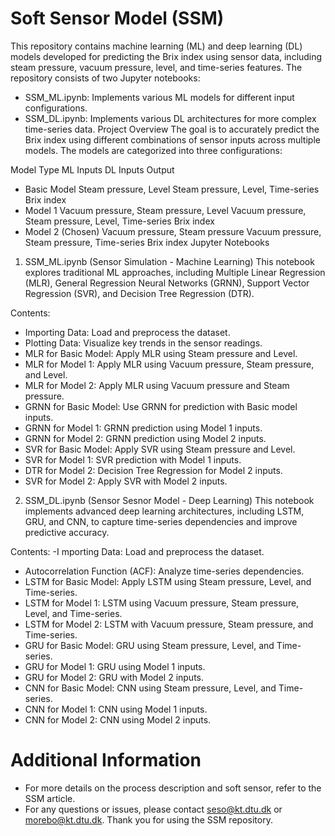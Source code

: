 # Soft Sensor Model (SSM)

This repository contains machine learning (ML) and deep learning (DL) models developed for predicting the Brix index using sensor data, including steam pressure, vacuum pressure, level, and time-series features. The repository consists of two Jupyter notebooks:

- SSM_ML.ipynb: Implements various ML models for different input configurations.
- SSM_DL.ipynb: Implements various DL architectures for more complex time-series data.
Project Overview
The goal is to accurately predict the Brix index using different combinations of sensor inputs across multiple models. The models are categorized into three configurations:

Model                        Type	ML Inputs	DL Inputs	Output
- Basic Model	Steam pressure,     Level	Steam pressure,     Level,  Time-series	Brix index
- Model 1	Vacuum pressure, Steam pressure, Level	Vacuum pressure, Steam pressure, Level, Time-series	Brix index
- Model 2 (Chosen)	Vacuum pressure, Steam pressure	Vacuum pressure, Steam pressure, Time-series	Brix index
Jupyter Notebooks
1. SSM_ML.ipynb (Sensor Simulation - Machine Learning)
This notebook explores traditional ML approaches, including Multiple Linear Regression (MLR), General Regression Neural Networks (GRNN), Support Vector Regression (SVR), and Decision Tree Regression (DTR).

Contents:
- Importing Data: Load and preprocess the dataset.
- Plotting Data: Visualize key trends in the sensor readings.
- MLR for Basic Model: Apply MLR using Steam pressure and Level.
- MLR for Model 1: Apply MLR using Vacuum pressure, Steam pressure, and Level.
- MLR for Model 2: Apply MLR using Vacuum pressure and Steam pressure.
- GRNN for Basic Model: Use GRNN for prediction with Basic model inputs.
- GRNN for Model 1: GRNN prediction using Model 1 inputs.
- GRNN for Model 2: GRNN prediction using Model 2 inputs.
- SVR for Basic Model: Apply SVR using Steam pressure and Level.
- SVR for Model 1: SVR prediction with Model 1 inputs.
- DTR for Model 2: Decision Tree Regression for Model 2 inputs.
- SVR for Model 2: Apply SVR with Model 2 inputs.
2. SSM_DL.ipynb (Sensor Sesnor Model - Deep Learning)
This notebook implements advanced deep learning architectures, including LSTM, GRU, and CNN, to capture time-series dependencies and improve predictive accuracy.

Contents:
-I mporting Data: Load and preprocess the dataset.
- Autocorrelation Function (ACF): Analyze time-series dependencies.
- LSTM for Basic Model: Apply LSTM using Steam pressure, Level, and Time-series.
- LSTM for Model 1: LSTM using Vacuum pressure, Steam pressure, Level, and Time-series.
- LSTM for Model 2: LSTM with Vacuum pressure, Steam pressure, and Time-series.
- GRU for Basic Model: GRU using Steam pressure, Level, and Time-series.
- GRU for Model 1: GRU using Model 1 inputs.
- GRU for Model 2: GRU with Model 2 inputs.
- CNN for Basic Model: CNN using Steam pressure, Level, and Time-series.
- CNN for Model 1: CNN using Model 1 inputs.
- CNN for Model 2: CNN using Model 2 inputs.


# Additional Information
- For more details on the process description and soft sensor, refer to the SSM article.
- For any questions or issues, please contact seso@kt.dtu.dk or morebo@kt.dtu.dk.
Thank you for using the SSM repository.
